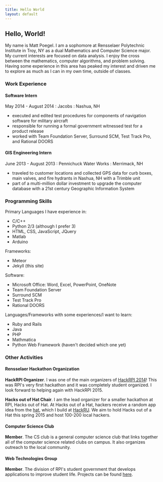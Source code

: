 ```yaml
---
title: Hello World
layout: default
---
```


## Hello, World!

My name is Matt Poegel. I am a sophomore at Rensselaer Polytechnic Institute in Troy, NY as a dual Mathematics and Computer Science major. My current interests are focused on data analysis. I enjoy the cross between the mathematics, computer algorithms, and problem solving. Having some experience in this area has peaked my interest and driven me to explore as much as I can in my own time, outside of classes.

### Work Experience

#### Software Intern
May 2014 - August 2014 : Jacobs : Nashua, NH

  - executed and edited test procedures for components of navigation software for military aircraft
  - responsible for running a formal government witnessed test for a product release
  - worked with Team Foundation Server, Surround SCM, Test Track Pro, and Rational DOORS

#### GIS Engineering Intern
June 2013 - August 2013 : Pennichuck Water Works : Merrimack, NH

  - traveled to customer locations and collected GPS data for curb boxes, main valves, and fire hydrants in
Nashua, NH with a Trimble unit
  - part of a multi-million dollar investment to upgrade the computer database with a 21st century Geographic
Information System

### Programming Skills
Primary Languages I have experience in:

  - C/C++
  - Python 2/3 (although I prefer 3)
  - HTML, CSS, JavaScript, JQuery
  - Matlab
  - Arduino

Frameworks:

  - Meteor
  - Jekyll (this site)

Software:

  - Microsoft Office: Word, Excel, PowerPoint, OneNote
  - Team Foundation Server
  - Surround SCM
  - Test Track Pro
  - Rational DOORS

Languages/Frameworks with some experiences/I want to learn:

  - Ruby and Rails
  - Java
  - PHP
  - Mathmatica
  - Python Web Framework (haven't decided which one yet)

### Other Activities

#### Rensselaer Hackathon Organization
**HackRPI Organizer**.
I was one of the main organizers of [HackRPI 2014](/hack/HackRPI_2014)! This was RPI's very first hackathon and it was completely student organized. I look forward to helping again with HackRPI 2015.

**Hacks out of Hat Chair**.
I am the lead organizer for a smaller hackathon at RPI, Hacks out of Hat. At Hacks out of a Hat, hackers receive a random app idea from the [hat](/projects/hackathon_sorting_hat), which I build at [HackRU](/hack/HackRU_F2014). We aim to hold Hacks out of a Hat this spring 2015 and host 100-200 local hackers.

#### Computer Science Club
**Member**. The CS club is a general computer science club that links together all of the computer science related clubs on campus. It also organizes outreach to the local community.

#### Web Technologies Group
**Member**. The division of RPI's student government that develops applications to improve student life. Projects can be found [here](http://github.com/wtg).
